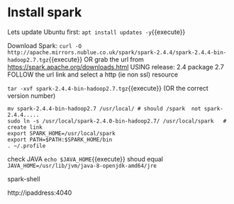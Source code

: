 # Install spark


Lets update Ubuntu first:
`apt install updates -y`{{execute}}

Download Spark:
`curl -O http://apache.mirrors.nublue.co.uk/spark/spark-2.4.4/spark-2.4.4-bin-hadoop2.7.tgz`{{execute}}
OR grab the url from https://spark.apache.org/downloads.html
USING  release: 2.4
      package 2.7
FOLLOW the url link and select a http (ie non ssl) resource


`tar -xvf spark-2.4.4-bin-hadoop2.7.tgz`{{execute}}
(OR the correct version number)


```
mv spark-2.4.4-bin-hadoop2.7 /usr/local/ # should /spark  not spark-2.4.4.....
sudo ln -s /usr/local/spark-2.4.0-bin-hadoop2.7/ /usr/local/spark   # create link
export SPARK_HOME=/usr/local/spark
export PATH=$PATH:$SPARK_HOME/bin
. ~/.profile
```

check JAVA
`echo $JAVA_HOME`{{execute}}
shoud equal
`JAVA_HOME=/usr/lib/jvm/java-8-openjdk-amd64/jre`

spark-shell

http://ipaddress:4040